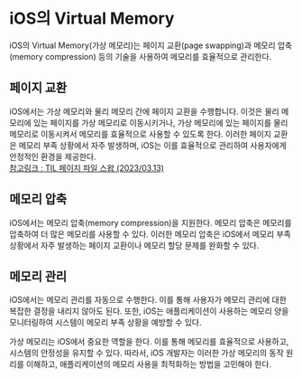 # iOS의 Virtual Memory
iOS의 Virtual Memory(가상 메모리)는 페이지 교환(page swapping)과 메모리 압축(memory compression) 등의 기술을 사용하여 메모리를 효율적으로 관리한다.

## 페이지 교환
iOS에서는 가상 메모리와 물리 메모리 간에 페이지 교환을 수행합니다. 이것은 물리 메모리에 있는 페이지를 가상 메모리로 이동시키거나, 가상 메모리에 있는 페이지를 물리 메모리로 이동시켜서 메모리를 효율적으로 사용할 수 있도록 한다. 이러한 페이지 교환은 메모리 부족 상황에서 자주 발생하며, iOS는 이를 효율적으로 관리하여 사용자에게 안정적인 환경을 제공한다.  
[참고링크 : TIL 페이지 파일 스왑 (2023/03.13)](https://github.com/isGeekCode/TIL/blob/main/ComputerScience/VirtualMemory_PageFileSwap.md)


## 메모리 압축
iOS에서는 메모리 압축(memory compression)을 지원한다. 메모리 압축은 메모리를 압축하여 더 많은 메모리를 사용할 수 있다. 이러한 메모리 압축은 iOS에서 메모리 부족 상황에서 자주 발생하는 페이지 교환이나 메모리 할당 문제를 완화할 수 있다.

## 메모리 관리
iOS에서는 메모리 관리를 자동으로 수행한다. 이를 통해 사용자가 메모리 관리에 대한 복잡한 결정을 내리지 않아도 된다. 또한, iOS는 애플리케이션이 사용하는 메모리 양을 모니터링하여 시스템이 메모리 부족 상황을 예방할 수 있다.

가상 메모리는 iOS에서 중요한 역할을 한다. 이를 통해 메모리를 효율적으로 사용하고, 시스템의 안정성을 유지할 수 있다. 따라서, iOS 개발자는 이러한 가상 메모리의 동작 원리를 이해하고, 애플리케이션의 메모리 사용을 최적화하는 방법을 고민해야 한다.
